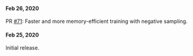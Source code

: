 #### Feb 26, 2020
PR [#71](https://github.com/uma-pi1/kge/pull/71): Faster and more memory-efficient training with negative sampling.


#### Feb 25, 2020

Initial release.
